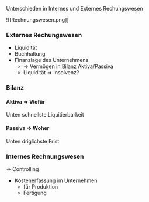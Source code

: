 Unterschieden in Internes und Externes Rechungswesen

![[Rechnungswesen.png]]

### Externes Rechungswesen
- Liquidität
- Buchhaltung
- Finanzlage des Unternehmens
	- => Vermögen in Bilanz Aktiva/Passiva
	- Liquidität => Insolvenz?

### Bilanz
#### Aktiva => Wofür
Unten schnellste Liquitierbarkeit

#### Passiva => Woher
Unten driglichste Frist

### Internes Rechnungswesen
=> Controlling
- Kostenerfassung im Unternehmen
	- für Produktion
	- Fertigung

 